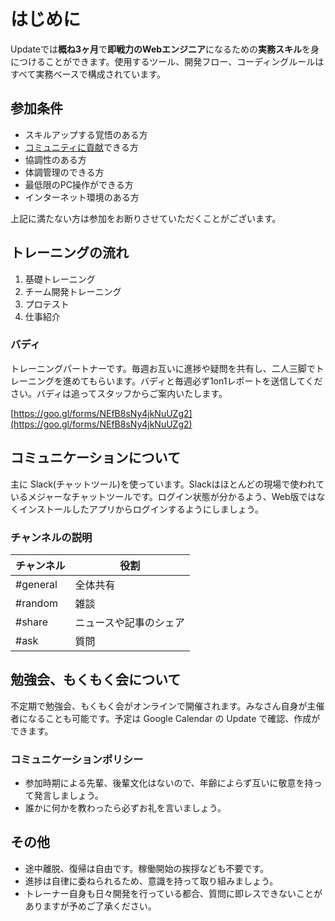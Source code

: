 # はじめに

Updateでは**概ね3ヶ月**で**即戦力のWebエンジニア**になるための**実務スキル**を身につけることができます。使用するツール、開発フロー、コーディングルールはすべて実務ベースで構成されています。

## 参加条件

- スキルアップする覚悟のある方
- [コミュニティに貢献](contribution.md)できる方
- 協調性のある方
- 体調管理のできる方
- 最低限のPC操作ができる方
- インターネット環境のある方

上記に満たない方は参加をお断りさせていただくことがございます。

## トレーニングの流れ

1. 基礎トレーニング
2. チーム開発トレーニング
3. プロテスト
4. 仕事紹介

### バディ

トレーニングパートナーです。毎週お互いに進捗や疑問を共有し、二人三脚でトレーニングを進めてもらいます。バディと毎週必ず1on1レポートを送信してください。バディは追ってスタッフからご案内いたします。

[https://goo.gl/forms/NEfB8sNy4jkNuUZg2](https://goo.gl/forms/NEfB8sNy4jkNuUZg2)

## コミュニケーションについて

主に Slack(チャットツール)を使っています。Slackはほとんどの現場で使われているメジャーなチャットツールです。ログイン状態が分かるよう、Web版ではなくインストールしたアプリからログインするようにしましょう。

### チャンネルの説明

| チャンネル | 役割 |
| --- | --- |
| #general | 全体共有 |
| #random | 雑談 |
| #share | ニュースや記事のシェア |
| #ask | 質問 |

## 勉強会、もくもく会について

不定期で勉強会、もくもく会がオンラインで開催されます。みなさん自身が主催者になることも可能です。予定は Google Calendar の Update で確認、作成ができます。

### コミュニケーションポリシー

- 参加時期による先輩、後輩文化はないので、年齢によらず互いに敬意を持って発言しましょう。
- 誰かに何かを教わったら必ずお礼を言いましょう。

## その他

- 途中離脱、復帰は自由です。稼働開始の挨拶なども不要です。
- 進捗は自律に委ねられるため、意識を持って取り組みましょう。
- トレーナー自身も日々開発を行っている都合、質問に即レスできないことがありますが予めご了承ください。
